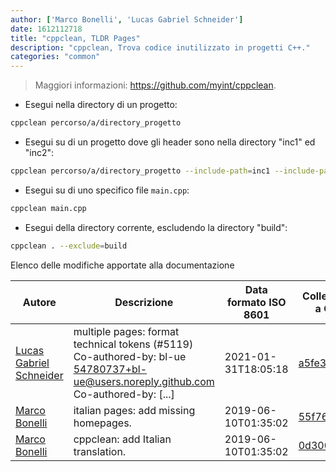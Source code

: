 ```yaml
---
author: ['Marco Bonelli', 'Lucas Gabriel Schneider']
date: 1612112718
title: "cppclean, TLDR Pages"
description: "cppclean, Trova codice inutilizzato in progetti C++."
categories: "common"
---
```

> Maggiori informazioni: <https://github.com/myint/cppclean>.

- Esegui nella directory di un progetto:

```bash
cppclean percorso/a/directory_progetto
```

- Esegui su di un progetto dove gli header sono nella directory "inc1" ed "inc2":

```bash
cppclean percorso/a/directory_progetto --include-path=inc1 --include-path=inc2
```

- Esegui su di uno specifico file `main.cpp`:

```bash
cppclean main.cpp
```

- Esegui della directory corrente, escludendo la directory "build":

```bash
cppclean . --exclude=build
```
Elenco delle modifiche apportate alla documentazione


Autore | Descrizione | Data formato ISO 8601 | Collegamento a GitHub
------|-----|-----|-----
[Lucas Gabriel Schneider](mailto:casdpa@gmail.com) | multiple pages: format technical tokens (#5119) Co-authored-by: bl-ue <54780737+bl-ue@users.noreply.github.com> Co-authored-by: [...] | 2021-01-31T18:05:18 | [a5fe31bc47ae](https://github.com/tldr-pages/tldr/commit/a5fe31bc47aece3efa5e66b52b3cf384f27d5d72)
[Marco Bonelli](mailto:marco@mebeim.net) | italian pages: add missing homepages. | 2019-06-10T01:35:02 | [55f7679b9d85](https://github.com/tldr-pages/tldr/commit/55f7679b9d85480f6c81738bd32c7901a1db36fe)
[Marco Bonelli](mailto:mb5.marcob@gmail.com) | cppclean: add Italian translation. | 2019-06-10T01:35:02 | [0d300866c11e](https://github.com/tldr-pages/tldr/commit/0d300866c11e36399466b27317605b12dcd05acd)

